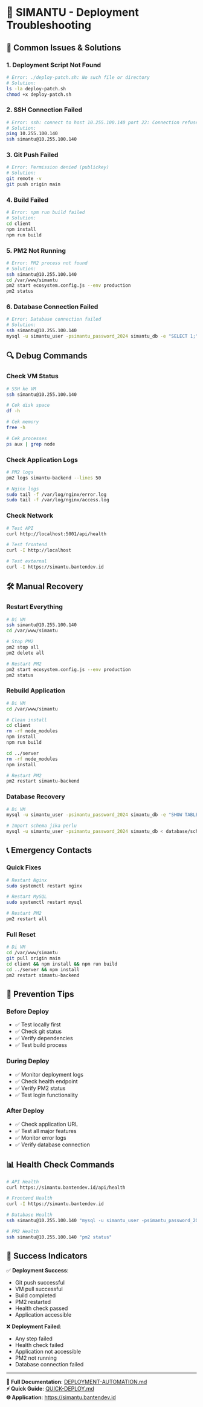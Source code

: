 # 🔧 SIMANTU - Deployment Troubleshooting

## 🚨 Common Issues & Solutions

### 1. Deployment Script Not Found
```bash
# Error: ./deploy-patch.sh: No such file or directory
# Solution:
ls -la deploy-patch.sh
chmod +x deploy-patch.sh
```

### 2. SSH Connection Failed
```bash
# Error: ssh: connect to host 10.255.100.140 port 22: Connection refused
# Solution:
ping 10.255.100.140
ssh simantu@10.255.100.140
```

### 3. Git Push Failed
```bash
# Error: Permission denied (publickey)
# Solution:
git remote -v
git push origin main
```

### 4. Build Failed
```bash
# Error: npm run build failed
# Solution:
cd client
npm install
npm run build
```

### 5. PM2 Not Running
```bash
# Error: PM2 process not found
# Solution:
ssh simantu@10.255.100.140
cd /var/www/simantu
pm2 start ecosystem.config.js --env production
pm2 status
```

### 6. Database Connection Failed
```bash
# Error: Database connection failed
# Solution:
ssh simantu@10.255.100.140
mysql -u simantu_user -psimantu_password_2024 simantu_db -e "SELECT 1;"
```

## 🔍 Debug Commands

### Check VM Status
```bash
# SSH ke VM
ssh simantu@10.255.100.140

# Cek disk space
df -h

# Cek memory
free -h

# Cek processes
ps aux | grep node
```

### Check Application Logs
```bash
# PM2 logs
pm2 logs simantu-backend --lines 50

# Nginx logs
sudo tail -f /var/log/nginx/error.log
sudo tail -f /var/log/nginx/access.log
```

### Check Network
```bash
# Test API
curl http://localhost:5001/api/health

# Test frontend
curl -I http://localhost

# Test external
curl -I https://simantu.bantendev.id
```

## 🛠️ Manual Recovery

### Restart Everything
```bash
# Di VM
ssh simantu@10.255.100.140
cd /var/www/simantu

# Stop PM2
pm2 stop all
pm2 delete all

# Restart PM2
pm2 start ecosystem.config.js --env production
pm2 status
```

### Rebuild Application
```bash
# Di VM
cd /var/www/simantu

# Clean install
cd client
rm -rf node_modules
npm install
npm run build

cd ../server
rm -rf node_modules
npm install

# Restart PM2
pm2 restart simantu-backend
```

### Database Recovery
```bash
# Di VM
mysql -u simantu_user -psimantu_password_2024 simantu_db -e "SHOW TABLES;"

# Import schema jika perlu
mysql -u simantu_user -psimantu_password_2024 simantu_db < database/schema.sql
```

## 📞 Emergency Contacts

### Quick Fixes
```bash
# Restart Nginx
sudo systemctl restart nginx

# Restart MySQL
sudo systemctl restart mysql

# Restart PM2
pm2 restart all
```

### Full Reset
```bash
# Di VM
cd /var/www/simantu
git pull origin main
cd client && npm install && npm run build
cd ../server && npm install
pm2 restart simantu-backend
```

## 🎯 Prevention Tips

### Before Deploy
- ✅ Test locally first
- ✅ Check git status
- ✅ Verify dependencies
- ✅ Test build process

### During Deploy
- ✅ Monitor deployment logs
- ✅ Check health endpoint
- ✅ Verify PM2 status
- ✅ Test login functionality

### After Deploy
- ✅ Check application URL
- ✅ Test all major features
- ✅ Monitor error logs
- ✅ Verify database connection

## 📊 Health Check Commands

```bash
# API Health
curl https://simantu.bantendev.id/api/health

# Frontend Health
curl -I https://simantu.bantendev.id

# Database Health
ssh simantu@10.255.100.140 "mysql -u simantu_user -psimantu_password_2024 simantu_db -e 'SELECT 1;'"

# PM2 Health
ssh simantu@10.255.100.140 "pm2 status"
```

## 🚀 Success Indicators

✅ **Deployment Success**:
- Git push successful
- VM pull successful
- Build completed
- PM2 restarted
- Health check passed
- Application accessible

❌ **Deployment Failed**:
- Any step failed
- Health check failed
- Application not accessible
- PM2 not running
- Database connection failed

---

**📖 Full Documentation**: [DEPLOYMENT-AUTOMATION.md](./DEPLOYMENT-AUTOMATION.md)  
**⚡ Quick Guide**: [QUICK-DEPLOY.md](./QUICK-DEPLOY.md)  
**🌐 Application**: https://simantu.bantendev.id
